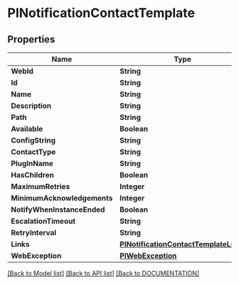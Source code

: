 # PINotificationContactTemplate

## Properties
Name | Type | Notes
------------ | ------------- | -------------
**WebId** | **String**
**Id** | **String**
**Name** | **String**
**Description** | **String**
**Path** | **String**
**Available** | **Boolean**
**ConfigString** | **String**
**ContactType** | **String**
**PlugInName** | **String**
**HasChildren** | **Boolean**
**MaximumRetries** | **Integer**
**MinimumAcknowledgements** | **Integer**
**NotifyWhenInstanceEnded** | **Boolean**
**EscalationTimeout** | **String**
**RetryInterval** | **String**
**Links** | **[**PINotificationContactTemplateLinks**](../models/PINotificationContactTemplateLinks.md)**
**WebException** | **[**PIWebException**](../models/PIWebException.md)**

[[Back to Model list]](../../DOCUMENTATION.md#documentation-for-models) [[Back to API list]](../../DOCUMENTATION.md#documentation-for-api-endpoints) [[Back to DOCUMENTATION]](../../DOCUMENTATION.md)
